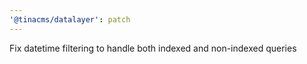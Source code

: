 ```yaml
---
'@tinacms/datalayer': patch
---
```


Fix datetime filtering to handle both indexed and non-indexed queries
